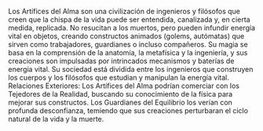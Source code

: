 Los Artífices del Alma son una civilización de ingenieros y filósofos que creen que la chispa de la vida puede ser entendida, canalizada y, en cierta medida, replicada. No resucitan a los muertos, pero pueden infundir energía vital en objetos, creando constructos animados (golems, autómatas) que sirven como trabajadores, guardianes o incluso compañeros. Su magia se basa en la comprensión de la anatomía, la metafísica y la ingeniería, y sus creaciones son impulsadas por intrincados mecanismos y baterías de energía vital. Su sociedad está dividida entre los ingenieros que construyen los cuerpos y los filósofos que estudian y manipulan la energía vital. Relaciones Exteriores: Los Artífices del Alma podrían comerciar con los Tejedores de la Realidad, buscando su conocimiento de la física para mejorar sus constructos. Los Guardianes del Equilibrio los verían con profunda desconfianza, temiendo que sus creaciones perturbaran el ciclo natural de la vida y la muerte.